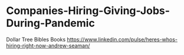 # Companies-Hiring-Giving-Jobs-During-Pandemic
Dollar Tree Bibles Books https://www.linkedin.com/pulse/heres-whos-hiring-right-now-andrew-seaman/
